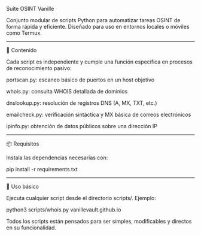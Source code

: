 Suite OSINT Vanille

Conjunto modular de scripts Python para automatizar tareas OSINT de forma rápida y eficiente.
Diseñado para uso en entornos locales o móviles como Termux.


---

🧩 Contenido

Cada script es independiente y cumple una función específica en procesos de reconocimiento pasivo:

portscan.py: escaneo básico de puertos en un host objetivo

whois.py: consulta WHOIS detallada de dominios

dnslookup.py: resolución de registros DNS (A, MX, TXT, etc.)

emailcheck.py: verificación sintáctica y MX básica de correos electrónicos

ipinfo.py: obtención de datos públicos sobre una dirección IP



---

📦 Requisitos

Instala las dependencias necesarias con:

pip install -r requirements.txt


---

🚀 Uso básico

Ejecuta cualquier script desde el directorio scripts/. Ejemplo:

python3 scripts/whois.py vanillevault.github.io

Todos los scripts están pensados para ser simples, modificables y directos en su funcionalidad.

